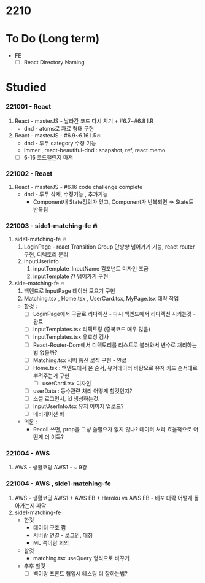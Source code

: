 # 2210

# To Do (Long term)

- FE
    - [ ]  React Directory Naming

# Studied

### 221001 - React
1. React - masterJS - 날라간 코드 다시 치기 + #6.7~#6.8 I.R
    - dnd - atoms로 자료 형태 구현
2. React - masterJS - #6.9~6.16 I.R🔥
    - dnd - 투두 category 수정 기능
    - immer , react-beautiful-dnd : snapshot, ref, react.memo
    - [ ]  6-16 코드챌린지 마저
### 221002 - React
1. React - masterJS - #6.16 code challenge complete
    - dnd - 투두 삭제, 수정기능 , 추가기능
        - Component내 State정의가 있고, Component가 반복되면 ⇒ State도 반복됨
### 221003 - side1-matching-fe 🔥
1. side1-matching-fe 🔥
    1. LoginPage - react Transition Group 단방향 넘어가기 기능, react router 구현, 디렉토리 분리
    2. InputUserInfo 
        1. inputTemplate_InputName 컴포넌트 디자인 조금
        2. inputTemplate 간 넘어가기 구현
2. side-matching-fe 🔥
    1. 백엔드로 InputPage 데이터 모으기 구현
    2. Matching.tsx , Home.tsx , UserCard.tsx, MyPage.tsx 대략 작업
    - 할것 :
        - [ ]  LoginPage에서 구글로 리다렉션 - 다시 백엔드에서 리다렉션 시키는것 - 완료
        - [ ]  InputTemplates.tsx 리팩토링 (중복코드 매우 많음)
        - [ ]  InputTemplates.tsx 유효성 검사
        - [ ]  React-Router-Dom에서 디렉토리를 리스트로 불러와서 변수로 처리하는법 없을까?
        - [ ]  Matching.tsx 서버 통신 로직 구현 - 완료
        - [ ]  Home.tsx : 백엔드에서 온 순서, 유저데이터 바탕으로 유저 카드 순서대로 뿌려주는거 구현
            - [ ]  userCard.tsx 디자인
        - [ ]  userData : 등수관련 처리 어떻게 할것인지?
        - [ ]  소셜 로그인시, id 생성하는것.
        - [ ]  InputUserInfo.tsx 유저 이미지 업로드?
        - [ ]  네비게이션 바
    - 의문 :
        - Recoil 쓰면, prop을 그냥 쓸필요가 없지 않나? 데이터 처리 효율적으로 어떤게 더 이득?
### 221004 - AWS
1. AWS - 생활코딩 AWS1 - ~ 9강
### 221004 - AWS , side1-matching-fe

1. AWS - 생활코딩 AWS1 + AWS EB + Heroku vs AWS EB - 배포 대략 어떻게 돌아가는지 파악
2. side1-matching-fe 
    - 한것
        - 데이터 구조 짬
        - 서버랑 연결 - 로그인,  매칭
        - ML 쪽이랑 회의
    - 할것
        - matching.tsx useQuery 형식으로 바꾸기
    - 추후 할것
        - [ ]  백이랑 프론트 협업시 테스팅 더 잘하는법?
